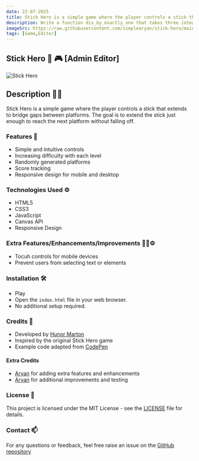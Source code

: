 ```yaml
---
date: 22-07-2025
title: Stick Hero is a simple game where the player controls a stick that extends to bridge gaps between platforms.
description: Write a function div_by_exactly_one that takes three integers num, a, and b. The function should return True if num is divisible by exactly one of the numbers a or b, and False otherwise.
imageSrc: https://raw.githubusercontent.com/simplearyan/stick-hero/main/assets/Screenshot.png
tags: [Game,Editor]
---
```


## Stick Hero 🦸 🎮 [Admin Editor]

![Stick Hero](https://raw.githubusercontent.com/simplearyan/stick-hero/main/assets/Screenshot.png)

## Description 📒🫛

Stick Hero is a simple game where the player controls a stick that extends to bridge gaps between platforms. The goal is to extend the stick just enough to reach the next platform without falling off.

### Features 📃

- Simple and intuitive controls
- Increasing difficulty with each level
- Randomly generated platforms
- Score tracking
- Responsive design for mobile and desktop
  
### Technologies Used ⚙️

- HTML5
- CSS3
- JavaScript
- Canvas API
- Responsive Design
  
### Extra Features/Enhancements/Improvements 👨‍💻⚙️

- Tocuh controls for mobile devices
- Prevent users from selecting text or elements
  
### Installation 🛠

- Play️
- Open the `index.html` file in your web browser.
- No additional setup required.

### Credits 🙏

- Developed by [Hunor Marton](https://codepen.io/HunorMarton)
- Inspired by the original Stick Hero game
- Example code adapted from [CodePen](https://codepen.io/HunorMarton/pen/KKdXbJz)

#### Extra Credits

- [Aryan](https://github.com/simplearyan/stick-hero) for adding extra features and enhancements
- [Aryan](https://github.com/simplearyan) for additional improvements and testing

### License 📜

This project is licensed under the MIT License - see the [LICENSE]([LICENSE](https://github.com/simplearyan/stick-hero/blob/main/LICENSE)) file for details.

### Contact 📫

For any questions or feedback, feel free raise an issue on the [GitHub repository](https://github.com/simplearyan/stick-hero)